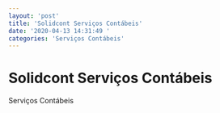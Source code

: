 ```yaml
---
layout: 'post'
title: 'Solidcont Serviços Contábeis'
date: '2020-04-13 14:31:49 '
categories: 'Serviços Contábeis'
---
```


# Solidcont Serviços Contábeis

Serviços Contábeis
